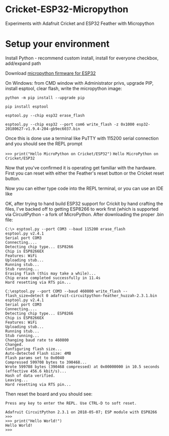 # Cricket-ESP32-Micropython
Experiments with Adafruit Cricket and ESP32 Feather with Micropython

# Setup your environment
Install Python - recommend custom install, install for everyone checkbox, add/expand path

Download [micropython firmware for ESP32](https://micropython.org/download/#esp32)  

On Windows: from CMD window with Administrator privs, upgrade PIP, install esptool, clear flash, write the micropython image:

`python -m pip install --upgrade pip`

`pip install esptool`

`esptool.py --chip esp32 erase_flash`

`esptool.py --chip esp32 --port com6 write_flash -z 0x1000 esp32-20180627-v1.9.4-204-gb9ec6037.bin`

Once this is done use a terminal like PuTTY with 115200 serial connection and you should see the REPL prompt

`>>> print("Hello MicroPython on Cricket/ESP32")`
`Hello MicroPython on Cricket/ESP32`

Now that you've confirmed it is operating get familiar with the hardware.  First you can reset with either the Feather's reset button or the Cricket reset button.

Now you can either type code into the REPL terminal, or you can use an IDE like 


OK, after trying to hand build ESP32 support for Crickit by hand crafting the files, I've backed off to getting ESP8266 to work first (which is supported via CircuitPython - a fork of MicroPython.  After downloading the proper .bin file:
  
`C:\> esptool.py --port COM3 --baud 115200 erase_flash`  
`esptool.py v2.4.1`  
`Serial port COM3`  
`Connecting....`  
`Detecting chip type... ESP8266`  
`Chip is ESP8266EX`  
`Features: WiFi`  
`Uploading stub...`  
`Running stub...`  
`Stub running...`  
`Erasing flash (this may take a while)...`  
`Chip erase completed successfully in 11.4s`  
`Hard resetting via RTS pin...`  
  
`C:\esptool.py --port COM3 --baud 460800 write_flash --flash_size=detect 0 adafruit-circuitpython-feather_huzzah-2.3.1.bin`  
`esptool.py v2.4.1`  
`Serial port COM3`  
`Connecting....`  
`Detecting chip type... ESP8266`  
`Chip is ESP8266EX`  
`Features: WiFi`  
`Uploading stub...`  
`Running stub...`  
`Stub running...`  
`Changing baud rate to 460800`  
`Changed.`  
`Configuring flash size...`  
`Auto-detected Flash size: 4MB`  
`Flash params set to 0x0040`  
`Compressed 599708 bytes to 390468...`  
`Wrote 599708 bytes (390468 compressed) at 0x00000000 in 10.5 seconds (effective 456.6 kbit/s)...`  
`Hash of data verified.`  
`Leaving...`  
`Hard resetting via RTS pin...`  
  
Then reset the board and you should see:
  
`Press any key to enter the REPL. Use CTRL-D to soft reset.`
  
`Adafruit CircuitPython 2.3.1 on 2018-05-07; ESP module with ESP8266`  
`>>>`  
`>>> print("Hello World!")`  
`Hello World!`  
`>>>`  
